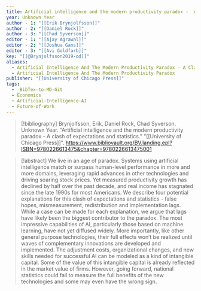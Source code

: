 ```yaml
---
title: Artificial intelligence and the modern productivity paradox -  A clash of expectations and statistics
year: Unknown Year
author - 1: "[[Erik Brynjolfsson]]"
author - 2: "[[Daniel Rock]]"
author - 3: "[[Chad Syverson]]"
editor - 1: "[[Ajay Agrawal]]"
editor - 2: "[[Joshua Gans]]"
editor - 3: "[[Avi Goldfarb]]"
key: "[[@Brynjolfsson2019-od]]"
aliases:
  - Artificial Intelligence And The Modern Productivity Paradox - A Clash Of Expectations And Statistics
  - Artificial Intelligence And The Modern Productivity Paradox
publisher: "[[University of Chicago Press]]"
tags:
  - _BibTex-to-MD-Git
  - Economics
  - Artificial-Intelligence-AI
  - Future-of-Work
---
```


> [!bibliography]
> Brynjolfsson, Erik, Daniel Rock, Chad Syverson. Unknown Year. “Artificial intelligence and the modern productivity paradox -  A clash of expectations and statistics.” "[[University of Chicago Press]]". https://www.bibliovault.org/BV.landing.epl?ISBN=9780226613475&chapter=9780226613475001

> [!abstract]
> We live in an age of paradox. Systems using artificial intelligence match or surpass human-level performance in more and more domains, leveraging rapid advances in other technologies and driving soaring stock prices. Yet measured productivity growth has declined by half over the past decade, and real income has stagnated since the late 1990s for most Americans. We describe four potential explanations for this clash of expectations and statistics -  false hopes, mismeasurement, redistribution and implementation lags. While a case can be made for each explanation, we argue that lags have likely been the biggest contributor to the paradox. The most impressive capabilities of AI, particularly those based on machine learning, have not yet diffused widely. More importantly, like other general purpose technologies, their full effects won’t be realized until waves of complementary innovations are developed and implemented. The adjustment costs, organizational changes, and new skills needed for successful AI can be modeled as a kind of intangible capital. Some of the value of this intangible capital is already reflected in the market value of firms. However, going forward, national statistics could fail to measure the full benefits of the new technologies and some may even have the wrong sign.